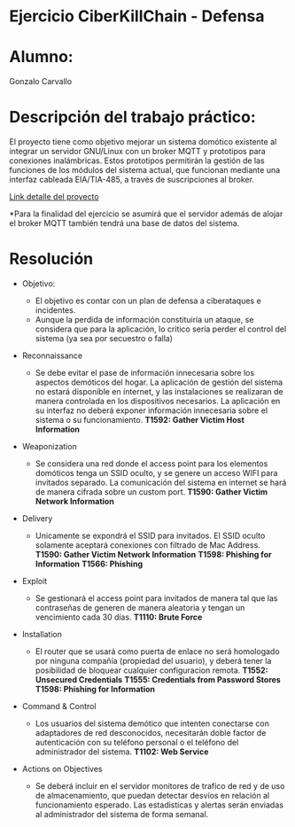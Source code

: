 # Ejercicio CiberKillChain - Defensa

# Alumno: 
Gonzalo Carvallo

# Descripción del trabajo práctico:
El proyecto tiene como objetivo mejorar un sistema domótico existente al integrar un servidor GNU/Linux con un broker MQTT y prototipos para conexiones inalámbricas. Estos prototipos permitirán la gestión de las funciones de los módulos del sistema actual, que funcionan mediante una interfaz cableada EIA/TIA-485, a través de suscripciones al broker. 

[Link detalle del proyecto](https://drive.google.com/file/d/1biDw8UqLcxiEHpN7Hczr9RcnTaWEhQBh/view?usp=drive_link) 

*Para la finalidad del ejercicio se asumirá que el servidor además de alojar el broker MQTT también tendrá una base de datos del sistema.

# Resolución

* Objetivo: 
  - El objetivo es contar con un plan de defensa a ciberataques e incidentes.
  - Aunque la perdida de información constituiría un ataque, se considera que para la aplicación, lo critico sería perder el control del sistema (ya sea por secuestro o falla)

* Reconnaissance
  - Se debe evitar el pase de información innecesaria sobre los aspectos demóticos del hogar. La aplicación de gestión del sistema no estará disponible en internet, y las instalaciones se realizaran de manera controlada en los dispositivos necesarios. La aplicación en su interfaz no deberá exponer información innecesaria sobre el sistema o su funcionamiento.
  **T1592: Gather Victim Host Information**

* Weaponization
  - Se considera una red donde el access point para los elementos domóticos tenga un SSID oculto, y se genere un acceso WIFI para invitados separado. La comunicación del sistema en internet se hará de manera cifrada sobre un custom port.
  **T1590: Gather Victim Network Information**
    
* Delivery
  - Unicamente se expondrá el SSID para invitados. El SSID oculto solamente aceptará conexiones con filtrado de Mac Address.
  **T1590: Gather Victim Network Information**
  **T1598: Phishing for Information**
  **T1566: Phishing**
  
* Exploit
  - Se gestionará el access point para invitados de manera tal que las contraseñas de generen de manera aleatoria y tengan un vencimiento cada 30 días.
  **T1110: Brute Force**
  
* Installation
  - El router que se usará como puerta de enlace no será homologado por ninguna compañía (propiedad del usuario), y deberá tener la posibilidad de bloquear cualquier configuracion remota.
  **T1552: Unsecured Credentials**
  **T1555: Credentials from Password Stores**
  **T1598: Phishing for Information**
  
* Command & Control
  - Los usuarios del sistema demótico que intenten conectarse con adaptadores de red desconocidos, necesitarán doble factor de autenticación con su teléfono personal o el teléfono del administrador del sistema.
  **T1102: Web Service** 
  
* Actions on Objectives
  - Se deberá incluir en el servidor monitores de trafico de red y de uso de almacenamiento, que puedan detectar desvíos en relación al funcionamiento esperado. Las estadisticas y alertas serán enviadas al administrador del sistema de forma semanal. 

